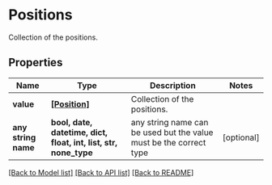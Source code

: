 # Positions

Collection of the positions.

## Properties
Name | Type | Description | Notes
------------ | ------------- | ------------- | -------------
**value** | [**[Position]**](Position.md) | Collection of the positions. | 
**any string name** | **bool, date, datetime, dict, float, int, list, str, none_type** | any string name can be used but the value must be the correct type | [optional]

[[Back to Model list]](../README.md#documentation-for-models) [[Back to API list]](../README.md#documentation-for-api-endpoints) [[Back to README]](../README.md)


